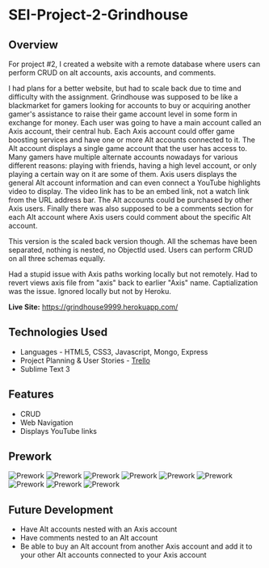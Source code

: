 # SEI-Project-2-Grindhouse
## Overview

For project #2, I created a website with a remote database where users can perform CRUD on alt accounts, axis accounts, and comments.

I had plans for a better website, but had to scale back due to time and difficulty with the assignment. Grindhouse was supposed to be like a blackmarket for gamers looking for accounts to buy or acquiring another gamer's assistance to raise their game account level in some form in exchange for money. Each user was going to have a main account called an Axis account, their central hub. Each Axis account could offer game boosting services and have one or more Alt accounts connected to it. The Alt account displays a single game account that the user has access to. Many gamers have multiple alternate accounts nowadays for various different reasons: playing with friends, having a high level account, or only playing a certain way on it are some of them. Axis users displays the general Alt account information and can even connect a YouTube highlights video to display. The video link has to be an embed link, not a watch link from the URL address bar. The Alt accounts could be purchased by other Axis users. Finally there was also supposed to be a comments section for each Alt account where Axis users could comment about the specific Alt account.

This version is the scaled back version though. All the schemas have been separated, nothing is nested, no ObjectId used. Users can perform CRUD on all three schemas equally.

Had a stupid issue with Axis paths working locally but not remotely. Had to revert views axis file from "axis" back to earlier "Axis" name. Captialization was the issue. Ignored locally but not by Heroku.

**Live Site:** <https://grindhouse9999.herokuapp.com/>

## Technologies Used

  * Languages - HTML5, CSS3, Javascript, Mongo, Express
  * Project Planning & User Stories - [Trello](https://trello.com/b/ApDmWoOo/sei-project-two)
  * Sublime Text 3

## Features

  * CRUD
  * Web Navigation
  * Displays YouTube links

## Prework

![Prework](public/img/prework/IMG_20190425_102512082.jpg)
![Prework](public/img/prework/IMG_20190425_125602497.jpg)
![Prework](public/img/prework/IMG_20190425_150503269.jpg)
![Prework](public/img/prework/IMG_20190425_150507612.jpg)
![Prework](public/img/prework/IMG_20190425_150516094.jpg)
![Prework](public/img/prework/IMG_20190425_150518250.jpg)
![Prework](public/img/prework/IMG_20190425_150522327.jpg)
![Prework](public/img/prework/IMG_20190425_150526114.jpg)
![Prework](public/img/prework/IMG_20190425_152630575.jpg)

## Future Development

  * Have Alt accounts nested with an Axis account
  * Have comments nested to an Alt account
  * Be able to buy an Alt account from another Axis account and add it to your other Alt accounts connected to your Axis account